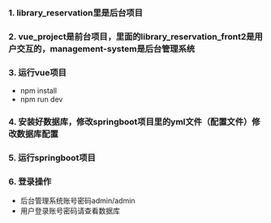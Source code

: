 ### 1. library_reservation里是后台项目
### 2. vue_project是前台项目，里面的library_reservation_front2是用户交互的，management-system是后台管理系统
### 3. 运行vue项目
  - npm install
  - npm run dev
### 4. 安装好数据库，修改springboot项目里的yml文件（配置文件）修改数据库配置
### 5. 运行springboot项目
### 6. 登录操作
  - 后台管理系统账号密码admin/admin
  - 用户登录账号密码请查看数据库

